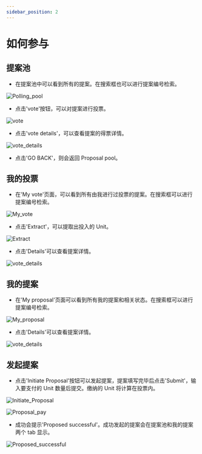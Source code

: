 ```yaml
---
sidebar_position: 2
---
```


# 如何参与

## 提案池

- 在提案池中可以看到所有的提案。在搜索框也可以进行提案编号检索。

![Polling_pool](/img/docs/3.1Polling_pool.png)

- 点击'vote'按钮，可以对提案进行投票。

![vote](/img/docs/3.1.1vote.png)

- 点击'vote details'，可以查看提案的得票详情。

![vote_details](/img/docs/3.1.2vote_details.png)

- 点击'GO BACK'，则会返回 Proposal pool。

## 我的投票

- 在'My vote'页面，可以看到所有由我进行过投票的提案。在搜索框可以进行提案编号检索。

![My_vote](/img/docs/3.2.1My_vote.png)

- 点击'Extract'，可以提取出投入的 Unit。

![Extract](/img/docs/3.2.2Extract.png)

- 点击'Details'可以查看提案详情。

![vote_details](/img/docs/3.1.2vote_details.png)

## 我的提案

- 在'My proposal'页面可以看到所有我的提案和相关状态。在搜索框可以进行提案编号检索。

![My_proposal](/img/docs/3.3.1My_proposal.png)

- 点击'Details'可以查看提案详情。

![vote_details](/img/docs/3.1.2vote_details.png)

## 发起提案

- 点击'Initiate Proposal'按钮可以发起提案，提案填写完毕后点击'Submit'，输入要支付的 Unit 数量后提交。缴纳的 Unit 将计算在投票内。

![Initiate_Proposal](/img/docs/3.3.3Initiate_Proposal.png)

![Proposal_pay](/img/docs/3.3.4Proposal_pay.png)


- 成功会提示'Proposed successful'。成功发起的提案会在提案池和我的提案两个 tab 显示。

![Proposed_successful](/img/docs/3.3.5Proposal_successful.png)
